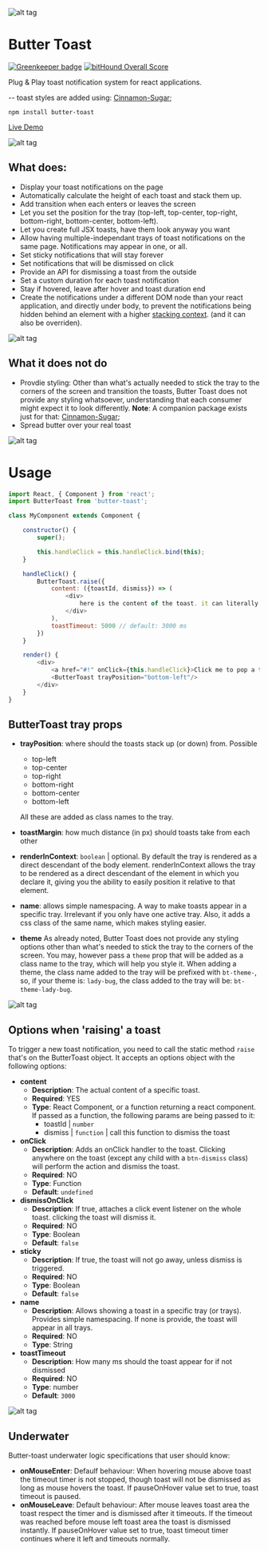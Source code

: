 ![alt tag](https://raw.githubusercontent.com/ealush/butter-toast/master/assets/butterbot.png)

# Butter Toast
[![Greenkeeper badge](https://badges.greenkeeper.io/ealush/butter-toast.svg)](https://greenkeeper.io/) [![bitHound Overall Score](https://www.bithound.io/github/ealush/butter-toast/badges/score.svg)](https://www.bithound.io/github/ealush/butter-toast)

Plug & Play toast notification system for react applications.

-- toast styles are added using: [Cinnamon-Sugar](https://github.com/ealush/cinnamon-sugar);

```npm install butter-toast```

[Live Demo](https://ealush.github.io/butter-toast)

![alt tag](https://raw.githubusercontent.com/ealush/butter-toast/master/assets/rec5.gif)

## What does:
* Display your toast notifications on the page
* Automatically calculate the height of each toast and stack them up.
* Add transition when each enters or leaves the screen
* Let you set the position for the tray (top-left, top-center, top-right, bottom-right, bottom-center, bottom-left).
* Let you create full JSX toasts, have them look anyway you want
* Allow having multiple-independant trays of toast notifications on the same page. Notifications may appear in one, or all.
* Set sticky notifications that will stay forever
* Set notifications that will be dismissed on click
* Provide an API for dismissing a toast from the outside
* Set a custom duration for each toast notification
* Stay if hovered, leave after hover and toast duration end
* Create the notifications under a different DOM node than your react application, and directly under body, to prevent the notifications being hidden behind an element with a higher [stacking context](https://developer.mozilla.org/en/docs/Web/CSS/CSS_Positioning/Understanding_z_index/The_stacking_context). (and it can also be overriden).

![alt tag](https://raw.githubusercontent.com/ealush/butter-toast/master/assets/rec4.gif)

## What it does not do
* Provdie styling:
    Other than what's actually needed to stick the tray to the corners of the screen and transition the toasts, Butter Toast does not provide any styling whatsoever, understanding that each consumer might expect it to look differently.
    **Note**: A companion package exists just for that: [Cinnamon-Sugar](https://github.com/ealush/cinnamon-sugar);
* Spread butter over your real toast

![alt tag](https://raw.githubusercontent.com/ealush/butter-toast/master/assets/rec3.gif)


# Usage

```js
import React, { Component } from 'react';
import ButterToast from 'butter-toast';

class MyComponent extends Component {

    constructor() {
        super();

        this.handleClick = this.handleClick.bind(this);
    }

    handleClick() {
        ButterToast.raise({
            content: ({toastId, dismiss}) => (
                <div>
                    here is the content of the toast. it can literally be anything you want
                </div>
            ),
            toastTimeout: 5000 // default: 3000 ms
        })
    }

    render() {
        <div>
            <a href="#!" onClick={this.handleClick}>Click me to pop a toast</a>
            <ButterToast trayPosition="bottom-left"/>
        </div>
    }
}
```

## ButterToast tray props
* **trayPosition**: where should the toasts stack up (or down) from. Possible
    * top-left
    * top-center
    * top-right
    * bottom-right
    * bottom-center
    * bottom-left

    All these are added as class names to the tray.
* **toastMargin**: how much distance (in px) should toasts take from each other
* **renderInContext**: `boolean` | optional. By default the tray is rendered as a direct descendant of the body element. renderInContext allows the tray to be rendered as a direct descendant of the element in which you declare it, giving you the ability to easily position it relative to that element.
* **name**: allows simple namespacing. A way to make toasts appear in a specific tray. Irrelevant if you only have one active tray. Also, it adds a css class of the same name, which makes styling easier.
* **theme** As already noted, Butter Toast does not provide any styling options other than what's needed to stick the tray to the corners of the screen. You may, however pass a `theme` prop that will be added as a class name to the tray, which will help you style it.
When adding a theme, the class name added to the tray will be prefixed with `bt-theme-`, so, if your theme is: `lady-bug`, the class added to the tray will be: `bt-theme-lady-bug`.

![alt tag](https://raw.githubusercontent.com/ealush/butter-toast/master/assets/rec1.gif)

## Options when 'raising' a toast
To trigger a new toast notification, you need to call the static method `raise` that's on the ButterToast object.
It accepts an options object with the following options:

* **content**
    * **Description**: The actual content of a specific toast.
    * **Required**: YES
    * **Type**: React Component, or a function returning a react component.
    If passed as a function, the following params are being passed to it:
        * toastId | `number`
        * dismiss | `function` | call this function to dismiss the toast
* **onClick**
    * **Description**: Adds an onClick handler to the toast. Clicking anywhere on the toast (except any child with a `btn-dismiss` class) will perform the action and dismiss the toast.
    * **Required**: NO
    * **Type**: Function
    * **Default**: `undefined`
* **dismissOnClick**
    * **Description**:  If true, attaches a click event listener on the whole toast. clicking the toast will dismiss it.
    * **Required**: NO
    * **Type**: Boolean
    * **Default**: `false`
* **sticky**
    * **Description**:  If true, the toast will not go away, unless dismiss is triggered.
    * **Required**: NO
    * **Type**: Boolean
    * **Default**: `false`
* **name**
    * **Description**: Allows showing a toast in a specific tray (or trays). Provides simple namespacing. If none is provide, the toast will appear in all trays.
    * **Required**: NO
    * **Type**: String
* **toastTimeout**
    * **Description**: How many ms should the toast appear for if not dismissed
    * **Required**: NO
    * **Type**: number
    * **Default**: `3000`

![alt tag](https://raw.githubusercontent.com/ealush/butter-toast/master/assets/rec0.gif)

## Underwater
Butter-toast underwater logic specifications that user should know:

* **onMouseEnter**: 
Defaulf behaviour: When hovering mouse above toast the timeout timer is not stopped, though toast will not be dismissed as long as mouse hovers the toast.
If pauseOnHover value set to true, toast timeout is paused.
* **onMouseLeave**:
Default behaviour: After mouse leaves toast area the toast respect the timer and is dismissed after it timeouts. If the timeout was reached before mouse left toast area the toast is dismissed instantly.
If pauseOnHover value set to true, toast timeout timer continues where it left and timeouts normally.
